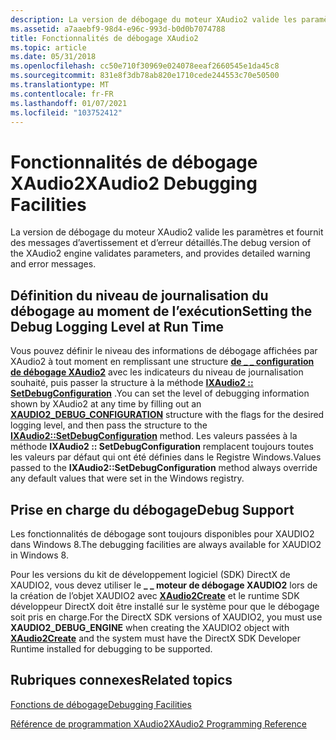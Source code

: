 ```yaml
---
description: La version de débogage du moteur XAudio2 valide les paramètres et fournit des messages d’avertissement et d’erreur détaillés.
ms.assetid: a7aaebf9-98d4-e96c-993d-b0d0b7074788
title: Fonctionnalités de débogage XAudio2
ms.topic: article
ms.date: 05/31/2018
ms.openlocfilehash: cc50e710f30969e024078eeaf2660545e1da45c8
ms.sourcegitcommit: 831e8f3db78ab820e1710cede244553c70e50500
ms.translationtype: MT
ms.contentlocale: fr-FR
ms.lasthandoff: 01/07/2021
ms.locfileid: "103752412"
---
```

# <a name="xaudio2-debugging-facilities"></a><span data-ttu-id="87441-103">Fonctionnalités de débogage XAudio2</span><span class="sxs-lookup"><span data-stu-id="87441-103">XAudio2 Debugging Facilities</span></span>

<span data-ttu-id="87441-104">La version de débogage du moteur XAudio2 valide les paramètres et fournit des messages d’avertissement et d’erreur détaillés.</span><span class="sxs-lookup"><span data-stu-id="87441-104">The debug version of the XAudio2 engine validates parameters, and provides detailed warning and error messages.</span></span>

## <a name="setting-the-debug-logging-level-at-run-time"></a><span data-ttu-id="87441-105">Définition du niveau de journalisation du débogage au moment de l’exécution</span><span class="sxs-lookup"><span data-stu-id="87441-105">Setting the Debug Logging Level at Run Time</span></span>

<span data-ttu-id="87441-106">Vous pouvez définir le niveau des informations de débogage affichées par XAudio2 à tout moment en remplissant une structure [**de \_ \_ configuration de débogage XAudio2**](/windows/desktop/api/xaudio2/ns-xaudio2-xaudio2_debug_configuration) avec les indicateurs du niveau de journalisation souhaité, puis passer la structure à la méthode [**IXAudio2 :: SetDebugConfiguration**](/windows/win32/api/xaudio2/nf-xaudio2-ixaudio2-setdebugconfiguration) .</span><span class="sxs-lookup"><span data-stu-id="87441-106">You can set the level of debugging information shown by XAudio2 at any time by filling out an [**XAUDIO2\_DEBUG\_CONFIGURATION**](/windows/desktop/api/xaudio2/ns-xaudio2-xaudio2_debug_configuration) structure with the flags for the desired logging level, and then pass the structure to the [**IXAudio2::SetDebugConfiguration**](/windows/win32/api/xaudio2/nf-xaudio2-ixaudio2-setdebugconfiguration) method.</span></span> <span data-ttu-id="87441-107">Les valeurs passées à la méthode **IXAudio2 :: SetDebugConfiguration** remplacent toujours toutes les valeurs par défaut qui ont été définies dans le Registre Windows.</span><span class="sxs-lookup"><span data-stu-id="87441-107">Values passed to the **IXAudio2::SetDebugConfiguration** method always override any default values that were set in the Windows registry.</span></span>

## <a name="debug-support"></a><span data-ttu-id="87441-108">Prise en charge du débogage</span><span class="sxs-lookup"><span data-stu-id="87441-108">Debug Support</span></span>

<span data-ttu-id="87441-109">Les fonctionnalités de débogage sont toujours disponibles pour XAUDIO2 dans Windows 8.</span><span class="sxs-lookup"><span data-stu-id="87441-109">The debugging facilities are always available for XAUDIO2 in Windows 8.</span></span>

<span data-ttu-id="87441-110">Pour les versions du kit de développement logiciel (SDK) DirectX de XAUDIO2, vous devez utiliser le **\_ \_ moteur de débogage XAUDIO2** lors de la création de l’objet XAUDIO2 avec [**XAudio2Create**](/windows/desktop/api/xaudio2/nf-xaudio2-xaudio2create) et le runtime SDK développeur DirectX doit être installé sur le système pour que le débogage soit pris en charge.</span><span class="sxs-lookup"><span data-stu-id="87441-110">For the DirectX SDK versions of XAUDIO2, you must use **XAUDIO2\_DEBUG\_ENGINE** when creating the XAUDIO2 object with [**XAudio2Create**](/windows/desktop/api/xaudio2/nf-xaudio2-xaudio2create) and the system must have the DirectX SDK Developer Runtime installed for debugging to be supported.</span></span>

## <a name="related-topics"></a><span data-ttu-id="87441-111">Rubriques connexes</span><span class="sxs-lookup"><span data-stu-id="87441-111">Related topics</span></span>

<dl> <dt>

[<span data-ttu-id="87441-112">Fonctions de débogage</span><span class="sxs-lookup"><span data-stu-id="87441-112">Debugging Facilities</span></span>](debugging-facilities.md)
</dt> <dt>

[<span data-ttu-id="87441-113">Référence de programmation XAudio2</span><span class="sxs-lookup"><span data-stu-id="87441-113">XAudio2 Programming Reference</span></span>](programming-reference.md)
</dt> </dl>

 

 
